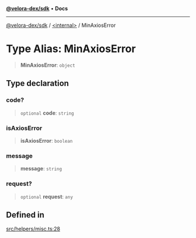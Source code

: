 [**@velora-dex/sdk**](../../README.md) • **Docs**

***

[@velora-dex/sdk](../../globals.md) / [\<internal\>](../README.md) / MinAxiosError

# Type Alias: MinAxiosError

> **MinAxiosError**: `object`

## Type declaration

### code?

> `optional` **code**: `string`

### isAxiosError

> **isAxiosError**: `boolean`

### message

> **message**: `string`

### request?

> `optional` **request**: `any`

## Defined in

[src/helpers/misc.ts:28](https://github.com/VeloraDEX/paraswap-sdk/blob/feat/velora/src/helpers/misc.ts#L28)
